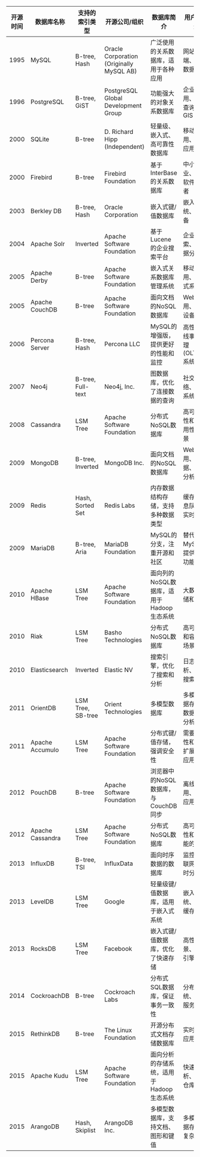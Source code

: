 | 开源时间 | 数据库名称  | 支持的索引类型 | 开源公司/组织                          | 数据库简介                                     | 用户和场景                      |
|----------|-------------|-----------------|----------------------------------------|------------------------------------------------|---------------------------------|
| 1995     | MySQL       | B-tree, Hash    | Oracle Corporation (Originally MySQL AB) | 广泛使用的关系数据库，适用于各种应用           | 网站后端、企业数据库            |
| 1996     | PostgreSQL  | B-tree, GiST    | PostgreSQL Global Development Group   | 功能强大的对象关系数据库                       | 企业级应用、复杂查询、GIS       |
| 2000     | SQLite      | B-tree          | D. Richard Hipp (Independent)         | 轻量级、嵌入式、高可靠性数据库                 | 移动应用、桌面应用              |
| 2000     | Firebird    | B-tree          | Firebird Foundation                   | 基于InterBase的关系数据库                      | 中小型企业、独立软件开发者      |
| 2003     | Berkley DB  | B-tree, Hash    | Oracle Corporation                    | 嵌入式键/值数据库                              | 嵌入式系统、IoT设备             |
| 2004     | Apache Solr | Inverted        | Apache Software Foundation            | 基于Lucene的企业搜索平台                       | 企业级搜索、大数据分析          |
| 2005     | Apache Derby| B-tree          | Apache Software Foundation            | 嵌入式关系数据库管理系统                       | 移动应用、嵌入式系统            |
| 2005     | Apache CouchDB | B-tree        | Apache Software Foundation            | 面向文档的NoSQL数据库                          | Web应用、移动设备               |
| 2006     | Percona Server | B-tree, Hash  | Percona LLC                           | MySQL的增强版，提供更好的性能和监控            | 高性能在线事务处理 (OLTP) 系统  |
| 2007     | Neo4j       | B-tree, Full-text | Neo4j, Inc.                           | 图数据库，优化了连接数据的查询                 | 社交网络、推荐系统              |
| 2008     | Cassandra   | LSM Tree        | Apache Software Foundation            | 分布式NoSQL数据库                              | 高可扩展性和高可用性的场景      |
| 2009     | MongoDB     | B-tree, Inverted | MongoDB Inc.                          | 面向文档的NoSQL数据库                          | Web应用、大数据、实时分析       |
| 2009     | Redis       | Hash, Sorted Set | Redis Labs                            | 内存数据结构存储，支持多种数据类型             | 缓存、消息队列、实时分析        |
| 2009     | MariaDB     | B-tree, Aria     | MariaDB Foundation                    | MySQL的分支，注重开源和社区                    | 替代MySQL，提供更多功能         |
| 2010     | Apache HBase | LSM Tree        | Apache Software Foundation            | 面向列的NoSQL数据库，适用于Hadoop生态系统      | 大数据存储和分析                |
| 2010     | Riak        | LSM Tree        | Basho Technologies                    | 分布式NoSQL数据库                              | 高可用性和容错性场景            |
| 2010     | Elasticsearch | Inverted       | Elastic NV                            | 搜索引擎，优化了搜索和分析                     | 日志分析、全文搜索              |
| 2011     | OrientDB    | LSM Tree, SB-tree | Orient Technologies                   | 多模型数据库                                   | 多模型数据存储、数据关联分析    |
| 2011     | Apache Accumulo | LSM Tree      | Apache Software Foundation            | 分布式键/值存储，强调安全性                    | 需要安全性和高可扩展性的应用    |
| 2012     | PouchDB     | B-tree          | Apache Software Foundation            | 浏览器中的NoSQL数据库，与CouchDB同步           | 离线应用、移动应用              |
| 2012     | Apache Cassandra | LSM Tree    | Apache Software Foundation            | 分布式NoSQL数据库                              | 高可扩展性和高性能的场景        |
| 2013     | InfluxDB    | B-tree, TSI     | InfluxData                            | 面向时序数据的数据库                           | 监控、物联网、实时分析          |
| 2013     | LevelDB     | LSM Tree        | Google                                | 轻量级键/值数据库，适用于嵌入式系统           | 嵌入式系统、数据缓存            |
| 2013     | RocksDB     | LSM Tree        | Facebook                              | 嵌入式键/值数据库，优化了快速存储             | 高性能场景、存储引擎            |
| 2014     | CockroachDB | B-tree          | Cockroach Labs                        | 分布式SQL数据库，保证事务一致性                | 分布式系统、金融服务            |
| 2015     | RethinkDB   | B-tree          | The Linux Foundation                  | 开源分布式文档存储数据库                       | 实时Web应用                     |
| 2015     | Apache Kudu | LSM Tree        | Apache Software Foundation            | 面向分析的存储系统，适用于Hadoop生态系统       | 快速分析、数据仓库              |
| 2015     | ArangoDB    | Hash, Skiplist  | ArangoDB Inc.                         | 多模型数据库，支持文档、图形和键值             | 多模型数据存储、复杂查询        |
